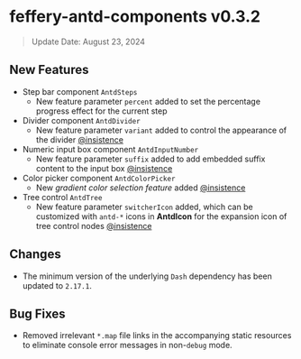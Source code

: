 # feffery-antd-components v0.3.2

> Update Date: August 23, 2024

## New Features

- Step bar component `AntdSteps`
  - New feature parameter `percent` added to set the percentage progress effect for the current step
- Divider component `AntdDivider`
  - New feature parameter `variant` added to control the appearance of the divider [@insistence](https://github.com/insistence)
- Numeric input box component `AntdInputNumber`
  - New feature parameter `suffix` added to add embedded suffix content to the input box [@insistence](https://github.com/insistence)
- Color picker component `AntdColorPicker`
  - New *gradient color selection feature* added [@insistence](https://github.com/insistence)
- Tree control `AntdTree`
  - New feature parameter `switcherIcon` added, which can be customized with `antd-*` icons in **AntdIcon** for the expansion icon of tree control nodes [@insistence](https://github.com/insistence)

## Changes

- The minimum version of the underlying `Dash` dependency has been updated to `2.17.1`.

## Bug Fixes

- Removed irrelevant `*.map` file links in the accompanying static resources to eliminate console error messages in non-`debug` mode.
